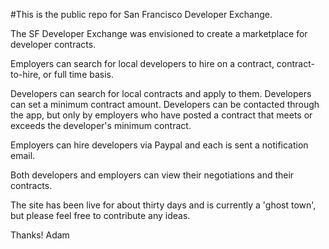 #This is the public repo for San Francisco Developer Exchange.

The SF Developer Exchange was envisioned to create a marketplace for developer contracts. 

Employers can search for local developers to hire on a contract, contract-to-hire, or full time basis.

Developers can search for local contracts and apply to them.  Developers can set a minimum contract amount.  Developers can be contacted through the app, but only by employers who have posted a contract that meets or exceeds the developer's minimum contract.

Employers can hire developers via Paypal and each is sent a notification email.

Both developers and employers can view their negotiations and their contracts.

The site has been live for about thirty days and is currently a 'ghost town', but please feel free to contribute any ideas.

Thanks!
Adam